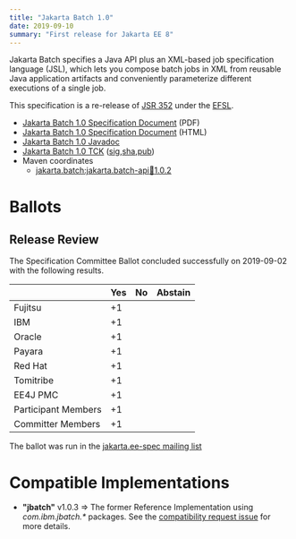 ```yaml
---
title: "Jakarta Batch 1.0"
date: 2019-09-10
summary: "First release for Jakarta EE 8"
---
```

Jakarta Batch specifies a Java API plus an XML-based job specification language (JSL), which lets you compose batch jobs in XML from reusable Java application artifacts and conveniently parameterize different executions of a single job.

This specification is a re-release of [JSR 352](http://jcp.org/en/jsr/detail?id=352) under the [EFSL](https://www.eclipse.org/legal/efsl/).

* [Jakarta Batch 1.0 Specification Document](./batch-spec-1.0.pdf) (PDF)
* [Jakarta Batch 1.0 Specification Document](./batch-spec-1.0.html) (HTML)
* [Jakarta Batch 1.0 Javadoc](./apidocs)
* [Jakarta Batch 1.0 TCK](https://download.eclipse.org/jakartaee/batch/1.0/jakarta.batch.official.tck-1.0.2.zip) ([sig](https://download.eclipse.org/jakartaee/batch/1.0/jakarta.batch.official.tck-1.0.2.zip.sig),[sha](https://download.eclipse.org/jakartaee/batch/1.0/jakarta.batch.official.tck-1.0.2.zip.sha256),[pub](https://jakarta.ee/specifications/jakartaee-spec-committee.pub))
* Maven coordinates
  * [jakarta.batch:jakarta.batch-api:jar:1.0.2](https://central.sonatype.com/artifact/jakarta.batch/jakarta.batch-api/1.0.2/jar)

# Ballots

## Release Review

The Specification Committee Ballot concluded successfully on 2019-09-02 with the following results.

|                       |  Yes    | No      | Abstain  |
|-----------------------|---------|---------|----------|
|Fujitsu                |   +1    |         |          |
|IBM                    |   +1    |         |          |
|Oracle                 |   +1    |         |          |
|Payara                 |   +1    |         |          |
|Red Hat                |   +1    |         |          |
|Tomitribe              |   +1    |         |          |
|EE4J PMC               |   +1    |         |          |
|Participant Members    |   +1    |         |          |
|Committer Members      |   +1    |         |          |

The ballot was run in the [jakarta.ee-spec mailing list](https://www.eclipse.org/lists/jakarta.ee-spec/msg00503.html)


# Compatible Implementations

* **"jbatch"** v1.0.3 =>  The former Reference Implementation using _com.ibm.jbatch.*_ packages.  See the [compatibility request issue](https://github.com/eclipse-ee4j/batch-api/issues/5) for more details.
